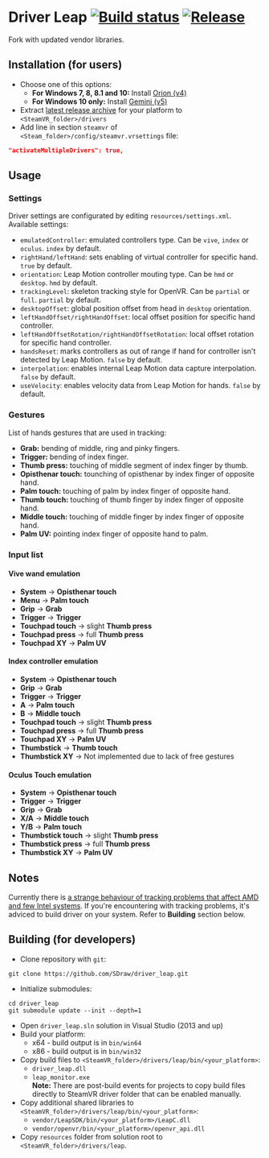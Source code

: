 # Driver Leap [![Build status](https://ci.appveyor.com/api/projects/status/2pc49d2hpt2hx944?svg=true)](https://ci.appveyor.com/project/SDraw/driver-leap) [![Release](http://img.shields.io/github/release/SDraw/driver_leap.svg)](../../releases/latest)

Fork with updated vendor libraries.
  
## Installation (for users)
* Choose one of this options:
  * **For Windows 7, 8, 8.1 and 10:** Install [Orion (v4)](https://developer.leapmotion.com/sdk-leap-motion-controller)
  * **For Windows 10 only:** Install [Gemini (v5)](https://developer.leapmotion.com/gemini-v5-preview)
* Extract [latest release archive](../../releases/latest) for your platform to `<SteamVR_folder>/drivers`
* Add line in section `steamvr` of `<Steam_folder>/config/steamvr.vrsettings` file:
```JSON
"activateMultipleDrivers": true,
```

## Usage
### Settings
Driver settings are configurated by editing `resources/settings.xml`. Available settings:
* `emulatedController`: emulated controllers type. Can be `vive`, `index` or `oculus`. `index` by default.
* `rightHand/leftHand`: sets enabling of virtual controller for specific hand. `true` by default.
* `orientation`: Leap Motion controller mouting type. Can be `hmd` or `desktop`. `hmd` by default.
* `trackingLevel`: skeleton tracking style for OpenVR. Can be `partial` or `full`. `partial` by default.
* `desktopOffset`: global position offset from head in `desktop` orientation.
* `leftHandOffset/rightHandOffset`: local offset position for specific hand controller.
* `leftHandOffsetRotation/rightHandOffsetRotation`: local offset rotation for specific hand controller.
* `handsReset`: marks controllers as out of range if hand for controller isn't detected by Leap Motion. `false` by default.
* `interpolation`: enables internal Leap Motion data capture interpolation. `false` by default.
* `useVelocity`: enables velocity data from Leap Motion for hands. `false` by default.

### Gestures
List of hands gestures that are used in tracking:
* **Grab:** bending of middle, ring and pinky fingers.
* **Trigger:** bending of index finger.
* **Thumb press:** touching of middle segment of index finger by thumb.
* **Opisthenar touch:** tounching of opisthenar by index finger of opposite hand.
* **Palm touch:** touching of palm by index finger of opposite hand.
* **Thumb touch:** touching of thumb finger by index finger of opposite hand.
* **Middle touch:** touching of middle finger by index finger of opposite hand.
* **Palm UV:** pointing index finger of opposite hand to palm.

### Input list
#### Vive wand emulation
* **System** -> **Opisthenar touch**
* **Menu** -> **Palm touch**
* **Grip** -> **Grab**
* **Trigger** -> **Trigger**
* **Touchpad touch** -> slight **Thumb press**
* **Touchpad press** -> full **Thumb press**
* **Touchpad XY** -> **Palm UV**

#### Index controller emulation
* **System** -> **Opisthenar touch**
* **Grip** -> **Grab**
* **Trigger** -> **Trigger**
* **A** -> **Palm touch**
* **B** -> **Middle touch**
* **Touchpad touch** -> slight **Thumb press**
* **Touchpad press** -> full **Thumb press**
* **Touchpad XY** -> **Palm UV**
* **Thumbstick** -> **Thumb touch**
* **Thumbstick XY** -> Not implemented due to lack of free gestures

#### Oculus Touch emulation
* **System** -> **Opisthenar touch**
* **Trigger** -> **Trigger**
* **Grip** -> **Grab**
* **X/A** -> **Middle touch**
* **Y/B** -> **Palm touch**
* **Thumbstick touch** -> slight **Thumb press**
* **Thumbstick press** -> full **Thumb press**
* **Thumbstick XY** -> **Palm UV**

## Notes
Currently there is [a strange behaviour of tracking problems that affect AMD and few Intel systems](../../issues/56). If you're encountering with tracking problems, it's adviced to build driver on your system. Refer to **Building** section below.

## Building (for developers)
* Clone repository with `git`:
```
git clone https://github.com/SDraw/driver_leap.git
```
* Initialize submodules:
```
cd driver_leap
git submodule update --init --depth=1
```
* Open `driver_leap.sln` solution in Visual Studio (2013 and up)
* Build your platform:
  * x64 - build output is in `bin/win64`
  * x86 - build output is in `bin/win32`
* Copy build files to `<SteamVR_folder>/drivers/leap/bin/<your_platform>`:
  * `driver_leap.dll`
  * `leap_monitor.exe`  
  **Note:** There are post-build events for projects to copy build files directly to SteamVR driver folder that can be enabled manually.
* Copy additional shared libraries to `<SteamVR_folder>/drivers/leap/bin/<your_platform>`:
  * `vendor/LeapSDK/bin/<your_platform>/LeapC.dll`
  * `vendor/openvr/bin/<your_platform>/openvr_api.dll`
* Copy `resources` folder from solution root to `<SteamVR_folder>/drivers/leap`. 
